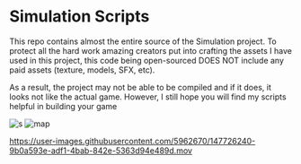 # Simulation Scripts
This repo contains almost the entire source of the Simulation project. To protect all the hard work amazing creators put into crafting the assets I have used in this project, this code being open-sourced DOES NOT include any paid assets (texture, models, SFX, etc).

As a result, the project may not be able to be compiled and if it does, it looks not like the actual game. However, I still hope you will find my scripts helpful in building your game

![s](https://user-images.githubusercontent.com/5962670/147726200-31488b66-9da2-4c35-a359-677076d5427e.jpeg)
![map](https://user-images.githubusercontent.com/5962670/147726227-af29d44c-9516-4059-8d5c-99a7e0d81f5e.jpeg)


https://user-images.githubusercontent.com/5962670/147726240-9b0a593e-adf1-4bab-842e-5363d94e489d.mov

